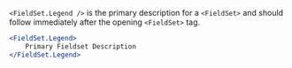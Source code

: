 
`<FieldSet.Legend />` is the primary description for a `<FieldSet>` and should follow immediately after the opening `<FieldSet>` tag.

```jsx static
<FieldSet.Legend>
    Primary Fieldset Description
</FieldSet.Legend>
```
